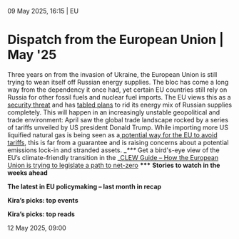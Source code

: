 09 May 2025, 16:15
| 
EU
# Dispatch from the European Union | May '25
Three years on from the invasion of Ukraine, the European Union is still trying to wean itself off Russian energy supplies. The bloc has come a long way from the dependency it once had, yet certain EU countries still rely on Russia for other fossil fuels and nuclear fuel imports. The EU views this as a [security threat](https://ec.europa.eu/commission/presscorner/detail/en/ip_25_1131) and has [tabled plans](https://ec.europa.eu/commission/presscorner/detail/en/ip_25_1131) to rid its energy mix of Russian supplies completely. This will happen in an increasingly unstable geopolitical and trade environment: April saw the global trade landscape rocked by a series of tariffs unveiled by US president Donald Trump. While importing more US liquified natural gas is being seen as a[ potential way for the EU to avoid tariffs](https://www.ft.com/content/2d7c7a07-1232-4115-9dca-e99bb068c879), this is far from a guarantee and is raising concerns about a potential emissions lock-in and stranded assets.
__***_ Get a bird's-eye view of the EU’s climate-friendly transition in the _[CLEW Guide – How the European Union is trying to legislate a path to net-zero](https://www.cleanenergywire.org/factsheets/clew-guide-how-european-union-trying-legislate-path-net-zero) __***__
**Stories to watch in the weeks ahead**


**The latest in EU policymaking – last month in recap**


**Kira’s picks: top events**


**Kira’s picks: top reads**


12 May 2025, 09:00
